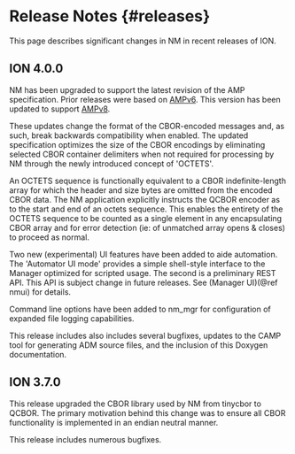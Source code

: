 <!--
Copyright (c) 2023 The Johns Hopkins University Applied Physics
Laboratory LLC.

This file is part of the Delay-Tolerant Networking Management
Architecture (DTNMA) Tools package.

Licensed under the Apache License, Version 2.0 (the "License");
you may not use this file except in compliance with the License.
You may obtain a copy of the License at
    http://www.apache.org/licenses/LICENSE-2.0
Unless required by applicable law or agreed to in writing, software
distributed under the License is distributed on an "AS IS" BASIS,
WITHOUT WARRANTIES OR CONDITIONS OF ANY KIND, either express or implied.
See the License for the specific language governing permissions and
limitations under the License.
-->
Release Notes            {#releases}
==========

This page describes significant changes in NM in recent releases of ION.

## ION 4.0.0
NM has been upgraded to support the latest revision of the AMP specification.  Prior releases were based on [AMPv6](https://tools.ietf.org/html/draft-birrane-dtn-amp-06).  This version has been updated to support [AMPv8](https://tools.ietf.org/html/draft-birrane-dtn-amp-08).

These updates change the format of the CBOR-encoded messages and, as such, break backwards compatibility when enabled.  The updated specification optimizes the size of the CBOR encodings by eliminating selected CBOR container delimiters when not required for processing by NM through the newly introduced concept of 'OCTETS'.  

An OCTETS sequence is functionally equivalent to a CBOR indefinite-length array for which the header and size bytes are omitted from the encoded CBOR data.  The NM application explicitly instructs the QCBOR encoder as to the start and end of an octets sequence.  This enables the entirety of the OCTETS sequence to be counted as a single element in any encapsulating CBOR array and for error detection (ie: of unmatched array opens & closes) to proceed as normal.

Two new (experimental) UI features have been added to aide automation.  The 'Automator UI mode' provides a simple shell-style interface to the Manager optimized for scripted usage.  The second is a preliminary REST API. This API is subject change in future releases.  See (Manager UI)(@ref nmui) for details.

Command line options have been added to nm_mgr for configuration of expanded file logging capabilities.

This release includes also includes several bugfixes, updates to the CAMP tool for generating ADM source files, and the inclusion of this Doxygen documentation.

## ION 3.7.0
This release upgraded the CBOR library used by NM from tinycbor to QCBOR.  The primary motivation behind this change was to ensure all CBOR functionality is implemented in an endian neutral manner.

This release includes numerous bugfixes.
